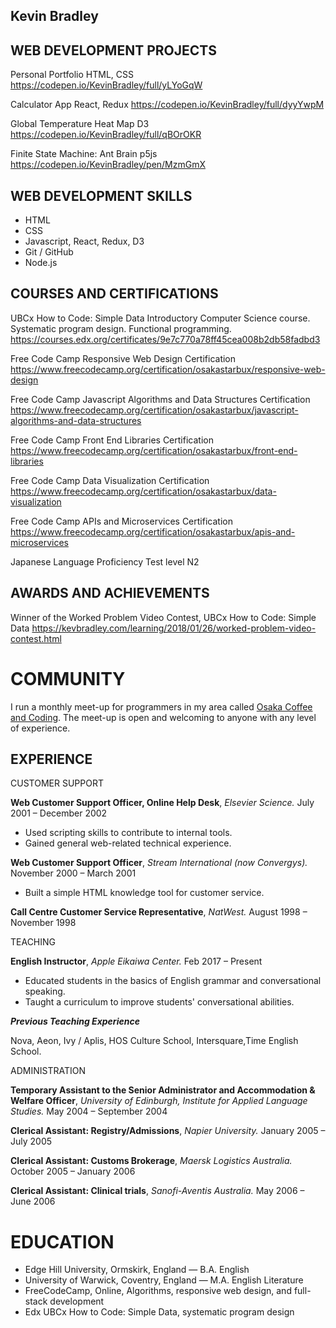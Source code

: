 Kevin Bradley
---------------

WEB DEVELOPMENT PROJECTS
---------------
Personal Portfolio
HTML, CSS
https://codepen.io/KevinBradley/full/yLYoGqW

Calculator App
React, Redux
https://codepen.io/KevinBradley/full/dyyYwpM

Global Temperature Heat Map
D3
https://codepen.io/KevinBradley/full/qBOrOKR

Finite State Machine: Ant Brain
p5js
https://codepen.io/KevinBradley/pen/MzmGmX


WEB DEVELOPMENT SKILLS
---------------
* HTML
* CSS
* Javascript, React, Redux, D3
* Git / GitHub
* Node.js

COURSES AND CERTIFICATIONS
---------------
UBCx How to Code: Simple Data
Introductory Computer Science course. Systematic program design. Functional programming.
https://courses.edx.org/certificates/9e7c770a78ff45cea008b2db58fadbd3

Free Code Camp Responsive Web Design Certification
https://www.freecodecamp.org/certification/osakastarbux/responsive-web-design

Free Code Camp Javascript Algorithms and Data Structures Certification
https://www.freecodecamp.org/certification/osakastarbux/javascript-algorithms-and-data-structures

Free Code Camp Front End Libraries Certification
https://www.freecodecamp.org/certification/osakastarbux/front-end-libraries

Free Code Camp Data Visualization Certification
https://www.freecodecamp.org/certification/osakastarbux/data-visualization

Free Code Camp APIs and Microservices Certification
https://www.freecodecamp.org/certification/osakastarbux/apis-and-microservices

Japanese Language Proficiency Test level N2

AWARDS AND ACHIEVEMENTS
---------------
Winner of the Worked Problem Video Contest, UBCx How to Code: Simple Data
https://kevbradley.com/learning/2018/01/26/worked-problem-video-contest.html

COMMUNITY
=========
I run a monthly meet-up for programmers in my area called [Osaka Coffee and Coding](https://www.meetup.com/Osaka-Coffee-and-Coding/). The meet-up is open and welcoming to anyone with any level of experience. 

EXPERIENCE
----------
CUSTOMER SUPPORT

**Web Customer Support Officer, Online Help Desk**, *Elsevier Science.* July 2001 – December 2002

  * Used scripting skills to contribute to internal tools.
  * Gained general web-related technical experience.

**Web Customer Support Officer**, *Stream International (now Convergys).* November 2000 – March 2001

  * Built a simple HTML knowledge tool for customer service.

**Call Centre Customer Service Representative**, *NatWest.* August 1998 – November 1998

TEACHING

**English Instructor**, *Apple Eikaiwa Center.* Feb 2017 – Present

  * Educated students in the basics of English grammar and conversational speaking.
  * Taught a curriculum to improve students' conversational abilities.

***Previous Teaching Experience***

Nova, Aeon, Ivy / Aplis, HOS Culture School, Intersquare,Time English School.


ADMINISTRATION

**Temporary Assistant to the Senior Administrator and Accommodation & Welfare Officer**, *University of Edinburgh, Institute for Applied Language Studies.* May 2004 – September 2004

**Clerical Assistant: Registry/Admissions**, *Napier University.* January 2005 – July 2005

**Clerical Assistant: Customs Brokerage**, *Maersk Logistics Australia.* October 2005 – January 2006

**Clerical Assistant: Clinical trials**, *Sanofi-Aventis Australia.* May 2006 – June 2006

EDUCATION
=========
 - Edge Hill University, Ormskirk, England — B.A. English
 - University of Warwick, Coventry, England — M.A. English Literature
 - FreeCodeCamp, Online, Algorithms, responsive web design, and full-stack development
 - Edx UBCx How to Code: Simple Data, systematic program design 

